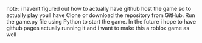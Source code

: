 note: i havent figured out how to actually have github host the game so to actually play youll have Clone or download the repository from GitHub.
Run the game.py file using Python to start the game. In the future i hope to have github pages actually running it and i want to make this a roblox game as well

